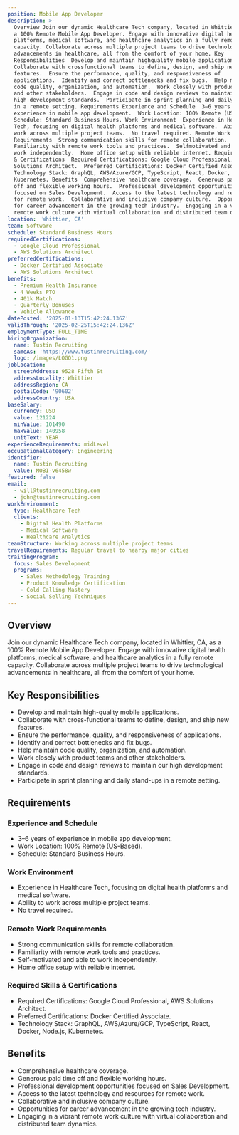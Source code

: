 ```yaml
---
position: Mobile App Developer
description: >-
  Overview Join our dynamic Healthcare Tech company, located in Whittier, CA, as
  a 100% Remote Mobile App Developer. Engage with innovative digital health
  platforms, medical software, and healthcare analytics in a fully remote
  capacity. Collaborate across multiple project teams to drive technological
  advancements in healthcare, all from the comfort of your home. Key
  Responsibilities  Develop and maintain highquality mobile applications. 
  Collaborate with crossfunctional teams to define, design, and ship new
  features.  Ensure the performance, quality, and responsiveness of
  applications.  Identify and correct bottlenecks and fix bugs.  Help maintain
  code quality, organization, and automation.  Work closely with product teams
  and other stakeholders.  Engage in code and design reviews to maintain our
  high development standards.  Participate in sprint planning and daily standups
  in a remote setting. Requirements Experience and Schedule  3–6 years of
  experience in mobile app development.  Work Location: 100% Remote (USBased). 
  Schedule: Standard Business Hours. Work Environment  Experience in Healthcare
  Tech, focusing on digital health platforms and medical software.  Ability to
  work across multiple project teams.  No travel required. Remote Work
  Requirements  Strong communication skills for remote collaboration. 
  Familiarity with remote work tools and practices.  Selfmotivated and able to
  work independently.  Home office setup with reliable internet. Required Skills
  & Certifications  Required Certifications: Google Cloud Professional, AWS
  Solutions Architect.  Preferred Certifications: Docker Certified Associate. 
  Technology Stack: GraphQL, AWS/Azure/GCP, TypeScript, React, Docker, Node.js,
  Kubernetes. Benefits  Comprehensive healthcare coverage.  Generous paid time
  off and flexible working hours.  Professional development opportunities
  focused on Sales Development.  Access to the latest technology and resources
  for remote work.  Collaborative and inclusive company culture.  Opportunities
  for career advancement in the growing tech industry.  Engaging in a vibrant
  remote work culture with virtual collaboration and distributed team dynamics.
location: 'Whittier, CA'
team: Software
schedule: Standard Business Hours
requiredCertifications:
  - Google Cloud Professional
  - AWS Solutions Architect
preferredCertifications:
  - Docker Certified Associate
  - AWS Solutions Architect
benefits:
  - Premium Health Insurance
  - 4 Weeks PTO
  - 401k Match
  - Quarterly Bonuses
  - Vehicle Allowance
datePosted: '2025-01-13T15:42:24.136Z'
validThrough: '2025-02-25T15:42:24.136Z'
employmentType: FULL_TIME
hiringOrganization:
  name: Tustin Recruiting
  sameAs: 'https://www.tustinrecruiting.com/'
  logo: /images/LOGO1.png
jobLocation:
  streetAddress: 9528 Fifth St
  addressLocality: Whittier
  addressRegion: CA
  postalCode: '90602'
  addressCountry: USA
baseSalary:
  currency: USD
  value: 121224
  minValue: 101490
  maxValue: 140958
  unitText: YEAR
experienceRequirements: midLevel
occupationalCategory: Engineering
identifier:
  name: Tustin Recruiting
  value: MOBI-v6458w
featured: false
email:
  - will@tustinrecruiting.com
  - john@tustinrecruiting.com
workEnvironment:
  type: Healthcare Tech
  clients:
    - Digital Health Platforms
    - Medical Software
    - Healthcare Analytics
teamStructure: Working across multiple project teams
travelRequirements: Regular travel to nearby major cities
trainingProgram:
  focus: Sales Development
  programs:
    - Sales Methodology Training
    - Product Knowledge Certification
    - Cold Calling Mastery
    - Social Selling Techniques
---
```




## Overview

Join our dynamic Healthcare Tech company, located in Whittier, CA, as a 100% Remote Mobile App Developer. Engage with innovative digital health platforms, medical software, and healthcare analytics in a fully remote capacity. Collaborate across multiple project teams to drive technological advancements in healthcare, all from the comfort of your home.

## Key Responsibilities

- Develop and maintain high-quality mobile applications.
- Collaborate with cross-functional teams to define, design, and ship new features.
- Ensure the performance, quality, and responsiveness of applications.
- Identify and correct bottlenecks and fix bugs.
- Help maintain code quality, organization, and automation.
- Work closely with product teams and other stakeholders.
- Engage in code and design reviews to maintain our high development standards.
- Participate in sprint planning and daily stand-ups in a remote setting.

## Requirements

### Experience and Schedule

- 3–6 years of experience in mobile app development.
- Work Location: 100% Remote (US-Based).
- Schedule: Standard Business Hours.

### Work Environment

- Experience in Healthcare Tech, focusing on digital health platforms and medical software.
- Ability to work across multiple project teams.
- No travel required.

### Remote Work Requirements

- Strong communication skills for remote collaboration.
- Familiarity with remote work tools and practices.
- Self-motivated and able to work independently.
- Home office setup with reliable internet.

### Required Skills & Certifications

- Required Certifications: Google Cloud Professional, AWS Solutions Architect.
- Preferred Certifications: Docker Certified Associate.
- Technology Stack: GraphQL, AWS/Azure/GCP, TypeScript, React, Docker, Node.js, Kubernetes.

## Benefits

- Comprehensive healthcare coverage.
- Generous paid time off and flexible working hours.
- Professional development opportunities focused on Sales Development.
- Access to the latest technology and resources for remote work.
- Collaborative and inclusive company culture.
- Opportunities for career advancement in the growing tech industry.
- Engaging in a vibrant remote work culture with virtual collaboration and distributed team dynamics.

